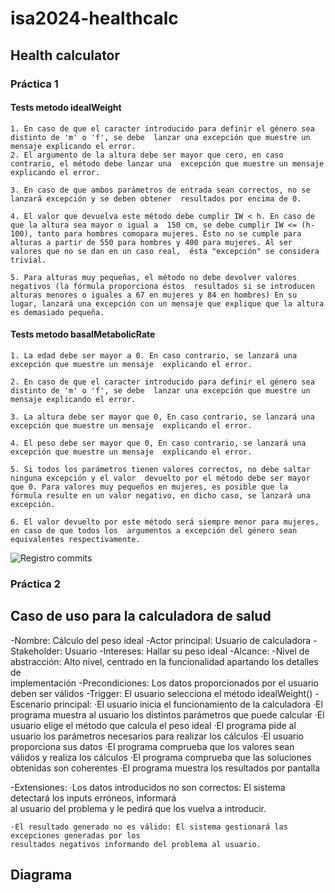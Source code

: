 # isa2024-healthcalc

## Health calculator

### Práctica 1

#### Tests metodo idealWeight
    
    1. En caso de que el caracter introducido para definir el género sea distinto de 'm' o 'f', se debe  lanzar una excepción que muestre un mensaje explicando el error.  
    2. El argumento de la altura debe ser mayor que cero, en caso contrario, el método debe lanzar una  excepción que muestre un mensaje explicando el error.  

    3. En caso de que ambos parámetros de entrada sean correctos, no se lanzará excepción y se deben obtener  resultados por encima de 0.

    4. El valor que devuelva este método debe cumplir IW < h. En caso de que la altura sea mayor o igual a  150 cm, se debe cumplir IW <= (h-100), tanto para hombres comopara mujeres. Ésto no se cumple para  alturas a partir de 550 para hombres y 400 para mujeres. Al ser valores que no se dan en un caso real,  ésta "excepción" se considera trivial.
    
    5. Para alturas muy pequeñas, el método no debe devolver valores negativos (la fórmula proporciona éstos  resultados si se introducen alturas menores o iguales a 67 en mujeres y 84 en hombres) En su  lugar, lanzará una excepción con un mensaje que explique que la altura es demasiado pequeña.

#### Tests metodo basalMetabolicRate

    1. La edad debe ser mayor a 0. En caso contrario, se lanzará una excepción que muestre un mensaje  explicando el error.

    2. En caso de que el caracter introducido para definir el género sea distinto de 'm' o 'f', se debe  lanzar una excepción que muestre un mensaje explicando el error.

    3. La altura debe ser mayor que 0, En caso contrario, se lanzará una excepción que muestre un mensaje  explicando el error.

    4. El peso debe ser mayor que 0, En caso contrario, se lanzará una excepción que muestre un mensaje  explicando el error.

    5. Si todos los parámetros tienen valores correctos, no debe saltar ninguna excepción y el valor  devuelto por el método debe ser mayor que 0. Para valores muy pequeños en mujeres, es posible que la  fórmula resulte en un valor negativo, en dicho caso, se lanzará una excepción.

    6. El valor devuelto por este método será siempre menor para mujeres, en caso de que todos los  argumentos a excepción del género sean equivalentes respectivamente.

![Registro commits]("C:\Users\marti\Downloads\registro_commits.png")


### Práctica 2
## Caso de uso para la calculadora de salud
-Nombre: Cálculo del peso ideal
-Actor principal: Usuario de calculadora
-Stakeholder: Usuario
-Intereses: Hallar su peso ideal
-Alcance:
-Nivel de abstracción: Alto nivel, centrado en la funcionalidad apartando los detalles de   
implementación
-Precondiciones: Los datos proporcionados por el usuario deben ser válidos
-Trigger: El usuario selecciona el método idealWeight()
-Escenario principal:
    ·El usuario inicia el funcionamiento de la calculadora
    ·El programa muestra al usuario los distintos parámetros que puede calcular
    ·El usuario elige el método que calcula el peso ideal
    ·El programa pide al usuario los parámetros necesarios para realizar los cálculos
    ·El usuario proporciona sus datos
    ·El programa comprueba que los valores sean válidos y realiza los cálculos
    ·El programa comprueba que las soluciones obtenidas son coherentes
    ·El programa muestra los resultados por pantalla

-Extensiones:
    ·Los datos introducidos no son correctos: El sistema detectará los inputs erróneos, informará  
    al usuario del problema y le pedirá que los vuelva a introducir.

    ·El resultado generado no es válido: El sistema gestionará las excepciones generadas por los  
    resultados negativos informando del problema al usuario.


## Diagrama
